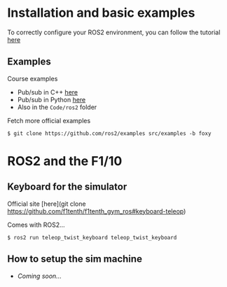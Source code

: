 # Installation and basic examples
To correctly configure your ROS2 environment, you can follow the tutorial [here](https://docs.ros.org/en/foxy/Tutorials/Beginner-CLI-Tools/Configuring-ROS2-Environment.html)

## Examples

Course examples
- Pub/sub in C++ [here](https://docs.ros.org/en/foxy/Tutorials/Beginner-Client-Libraries/Writing-A-Simple-Cpp-Publisher-And-Subscriber.html)
- Pub/sub in Python [here](https://docs.ros.org/en/foxy/Tutorials/Beginner-Client-Libraries/Writing-A-Simple-Py-Publisher-And-Subscriber.html)
- Also in the `Code/ros2` folder

Fetch more official examples
```
$ git clone https://github.com/ros2/examples src/examples -b foxy
```

# ROS2 and the F1/10

## Keyboard for the simulator

Official site [here](git clone https://github.com/f1tenth/f1tenth_gym_ros#keyboard-teleop)

Comes with ROS2...
```
$ ros2 run teleop_twist_keyboard teleop_twist_keyboard
```

## How to setup the sim machine
- <i>Coming soon...</i>